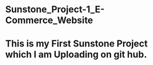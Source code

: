 # Sunstone_Project-1_E-Commerce_Website
# This is my First Sunstone Project which I am Uploading on  git hub.
<br>


